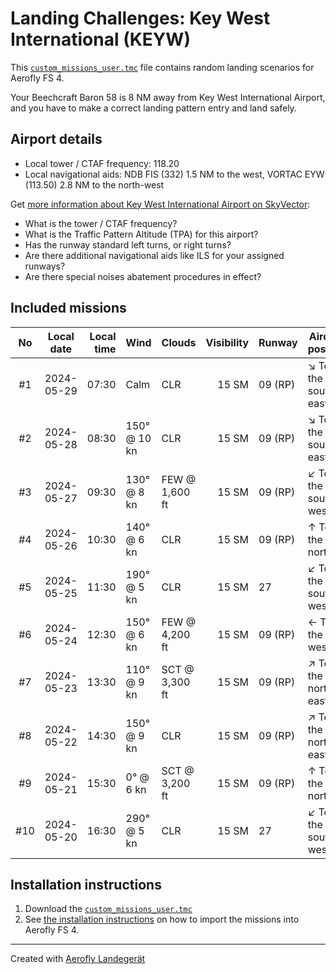 # Landing Challenges: Key West International  (KEYW)

This [`custom_missions_user.tmc`](./custom_missions_user.tmc) file contains random landing scenarios for Aerofly FS 4.

Your Beechcraft Baron 58 is 8 NM away from Key West International  Airport, and you have to make a correct landing pattern entry and land safely.

## Airport details

- Local tower / CTAF frequency: 118.20
- Local navigational aids: NDB FIS (332) 1.5 NM to the west, VORTAC EYW (113.50) 2.8 NM to the north-west

Get [more information about Key West International  Airport on SkyVector](https://skyvector.com/airport/KEYW):

- What is the tower / CTAF frequency?
- What is the Traffic Pattern Altitude (TPA) for this airport?
- Has the runway standard left turns, or right turns?
- Are there additional navigational aids like ILS for your assigned runways?
- Are there special noises abatement procedures in effect?

## Included missions

| No  | Local date | Local time | Wind         | Clouds          | Visibility | Runway   | Aircraft position   |
| :-: | ---------- | ---------: | ------------ | --------------- | ---------: | -------- | ------------------- |
| #1  | 2024-05-29 |      07:30 | Calm         | CLR             |      15 SM | 09 (RP)  | ↘ To the south-east |
| #2  | 2024-05-28 |      08:30 | 150° @ 10 kn | CLR             |      15 SM | 09 (RP)  | ↘ To the south-east |
| #3  | 2024-05-27 |      09:30 | 130° @  8 kn | FEW @  1,600 ft |      15 SM | 09 (RP)  | ↙ To the south-west |
| #4  | 2024-05-26 |      10:30 | 140° @  6 kn | CLR             |      15 SM | 09 (RP)  | ↑ To the north      |
| #5  | 2024-05-25 |      11:30 | 190° @  5 kn | CLR             |      15 SM | 27       | ↙ To the south-west |
| #6  | 2024-05-24 |      12:30 | 150° @  6 kn | FEW @  4,200 ft |      15 SM | 09 (RP)  | ← To the west       |
| #7  | 2024-05-23 |      13:30 | 110° @  9 kn | SCT @  3,300 ft |      15 SM | 09 (RP)  | ↗ To the north-east |
| #8  | 2024-05-22 |      14:30 | 150° @  9 kn | CLR             |      15 SM | 09 (RP)  | ↗ To the north-east |
| #9  | 2024-05-21 |      15:30 |   0° @  6 kn | SCT @  3,200 ft |      15 SM | 09 (RP)  | ↑ To the north      |
| #10 | 2024-05-20 |      16:30 | 290° @  5 kn | CLR             |      15 SM | 27       | ↙ To the south-west |

## Installation instructions

1. Download the [`custom_missions_user.tmc`](./custom_missions_user.tmc)
2. See [the installation instructions](https://fboes.github.io/aerofly-missions/docs/generic-installation.html) on how to import the missions into Aerofly FS 4.

---

Created with [Aerofly Landegerät](https://github.com/fboes/aerofly-patterns)
